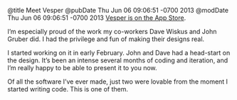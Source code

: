 @title Meet Vesper
@pubDate Thu Jun 06 09:06:51 -0700 2013
@modDate Thu Jun 06 09:06:51 -0700 2013
<a href="https://itunes.apple.com/us/app/vesper/id655895325?ls=1&mt=8">Vesper is on the App Store</a>.

I’m especially proud of the work my co-workers Dave Wiskus and John Gruber did. I had the privilege and fun of making their designs real.

I started working on it in early February. John and Dave had a head-start on the design. It’s been an intense several months of coding and iteration, and I’m really happy to be able to present it to you now.

Of all the software I’ve ever made, just two were lovable from the moment I started writing code. This is one of them.

